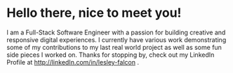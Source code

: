 # Hello there, nice to meet you!
I am a Full-Stack Software Engineer with a passion for building creative and responsive digital experiences.
I currently have various work demonstrating some of my contributions to my last real world project as well as some fun side pieces I worked on. Thanks for stopping by, check out my LinkedIn Profile at http://linkedIn.com/in/lesley-falcon .
